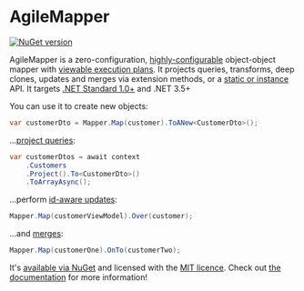 # AgileMapper

[![NuGet version](https://badge.fury.io/nu/AgileObjects.AgileMapper.svg)](https://badge.fury.io/nu/AgileObjects.AgileMapper)

AgileMapper is a zero-configuration, [highly-configurable](https://agilemapper.readthedocs.io/configuration) object-object mapper with [viewable execution plans](https://agilemapper.readthedocs.io/Using-Execution-Plans). 
It projects queries, transforms, deep clones, updates and merges via extension methods, or a [static or instance](https://agilemapper.readthedocs.io/Static-vs-Instance-Mappers) API. 
It targets [.NET Standard 1.0+](https://docs.microsoft.com/en-us/dotnet/articles/standard/library) and .NET 3.5+

You can use it to create new objects:

```C#
var customerDto = Mapper.Map(customer).ToANew<CustomerDto>();
```

...[project queries](https://agilemapper.readthedocs.io/query-projection):

```C#
var customerDtos = await context
    .Customers
    .Project().To<CustomerDto>()
    .ToArrayAsync();
```

...perform [id-aware updates](https://agilemapper.readthedocs.io/Performing-Updates):

```C#
Mapper.Map(customerViewModel).Over(customer);
```

...and [merges](https://agilemapper.readthedocs.io/Performing-Merges):

```C#
Mapper.Map(customerOne).OnTo(customerTwo);
```

It's [available via NuGet](https://www.nuget.org/packages/AgileObjects.AgileMapper) and licensed with the 
[MIT licence](https://github.com/agileobjects/AgileMapper/blob/master/LICENCE.md). Check out [the documentation](https://agilemapper.readthedocs.io) for more information!
